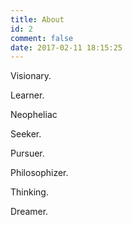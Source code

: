 ```yaml
---
title: About
id: 2
comment: false
date: 2017-02-11 18:15:25
---
```


Visionary.

Learner.

Neopheliac

Seeker.

Pursuer.

Philosophizer.

Thinking.

Dreamer.